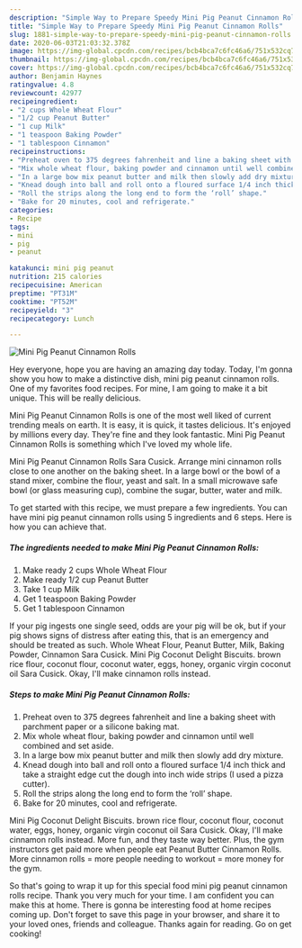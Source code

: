 ```yaml
---
description: "Simple Way to Prepare Speedy Mini Pig Peanut Cinnamon Rolls"
title: "Simple Way to Prepare Speedy Mini Pig Peanut Cinnamon Rolls"
slug: 1881-simple-way-to-prepare-speedy-mini-pig-peanut-cinnamon-rolls
date: 2020-06-03T21:03:32.378Z
image: https://img-global.cpcdn.com/recipes/bcb4bca7c6fc46a6/751x532cq70/mini-pig-peanut-cinnamon-rolls-recipe-main-photo.jpg
thumbnail: https://img-global.cpcdn.com/recipes/bcb4bca7c6fc46a6/751x532cq70/mini-pig-peanut-cinnamon-rolls-recipe-main-photo.jpg
cover: https://img-global.cpcdn.com/recipes/bcb4bca7c6fc46a6/751x532cq70/mini-pig-peanut-cinnamon-rolls-recipe-main-photo.jpg
author: Benjamin Haynes
ratingvalue: 4.8
reviewcount: 42977
recipeingredient:
- "2 cups Whole Wheat Flour"
- "1/2 cup Peanut Butter"
- "1 cup Milk"
- "1 teaspoon Baking Powder"
- "1 tablespoon Cinnamon"
recipeinstructions:
- "Preheat oven to 375 degrees fahrenheit and line a baking sheet with parchment paper or a silicone baking mat."
- "Mix whole wheat flour, baking powder and cinnamon until well combined and set aside."
- "In a large bow mix peanut butter and milk then slowly add dry mixture."
- "Knead dough into ball and roll onto a floured surface 1/4 inch thick and take a straight edge cut the dough into inch wide strips (I used a pizza cutter)."
- "Roll the strips along the long end to form the ‘roll’ shape."
- "Bake for 20 minutes, cool and refrigerate."
categories:
- Recipe
tags:
- mini
- pig
- peanut

katakunci: mini pig peanut 
nutrition: 215 calories
recipecuisine: American
preptime: "PT31M"
cooktime: "PT52M"
recipeyield: "3"
recipecategory: Lunch

---
```



![Mini Pig Peanut Cinnamon Rolls](https://img-global.cpcdn.com/recipes/bcb4bca7c6fc46a6/751x532cq70/mini-pig-peanut-cinnamon-rolls-recipe-main-photo.jpg)

Hey everyone, hope you are having an amazing day today. Today, I'm gonna show you how to make a distinctive dish, mini pig peanut cinnamon rolls. One of my favorites food recipes. For mine, I am going to make it a bit unique. This will be really delicious.

Mini Pig Peanut Cinnamon Rolls is one of the most well liked of current trending meals on earth. It is easy, it is quick, it tastes delicious. It's enjoyed by millions every day. They're fine and they look fantastic. Mini Pig Peanut Cinnamon Rolls is something which I've loved my whole life.

Mini Pig Peanut Cinnamon Rolls Sara Cusick. Arrange mini cinnamon rolls close to one another on the baking sheet. In a large bowl or the bowl of a stand mixer, combine the flour, yeast and salt. In a small microwave safe bowl (or glass measuring cup), combine the sugar, butter, water and milk.


To get started with this recipe, we must prepare a few ingredients. You can have mini pig peanut cinnamon rolls using 5 ingredients and 6 steps. Here is how you can achieve that.

<!--inarticleads1-->

##### The ingredients needed to make Mini Pig Peanut Cinnamon Rolls:

1. Make ready 2 cups Whole Wheat Flour
1. Make ready 1/2 cup Peanut Butter
1. Take 1 cup Milk
1. Get 1 teaspoon Baking Powder
1. Get 1 tablespoon Cinnamon


If your pig ingests one single seed, odds are your pig will be ok, but if your pig shows signs of distress after eating this, that is an emergency and should be treated as such. Whole Wheat Flour, Peanut Butter, Milk, Baking Powder, Cinnamon Sara Cusick. Mini Pig Coconut Delight Biscuits. brown rice flour, coconut flour, coconut water, eggs, honey, organic virgin coconut oil Sara Cusick. Okay, I&#39;ll make cinnamon rolls instead. 

<!--inarticleads2-->

##### Steps to make Mini Pig Peanut Cinnamon Rolls:

1. Preheat oven to 375 degrees fahrenheit and line a baking sheet with parchment paper or a silicone baking mat.
1. Mix whole wheat flour, baking powder and cinnamon until well combined and set aside.
1. In a large bow mix peanut butter and milk then slowly add dry mixture.
1. Knead dough into ball and roll onto a floured surface 1/4 inch thick and take a straight edge cut the dough into inch wide strips (I used a pizza cutter).
1. Roll the strips along the long end to form the ‘roll’ shape.
1. Bake for 20 minutes, cool and refrigerate.


Mini Pig Coconut Delight Biscuits. brown rice flour, coconut flour, coconut water, eggs, honey, organic virgin coconut oil Sara Cusick. Okay, I&#39;ll make cinnamon rolls instead. More fun, and they taste way better. Plus, the gym instructors get paid more when people eat Peanut Butter Cinnamon Rolls. More cinnamon rolls = more people needing to workout = more money for the gym. 

So that's going to wrap it up for this special food mini pig peanut cinnamon rolls recipe. Thank you very much for your time. I am confident you can make this at home. There is gonna be interesting food at home recipes coming up. Don't forget to save this page in your browser, and share it to your loved ones, friends and colleague. Thanks again for reading. Go on get cooking!
